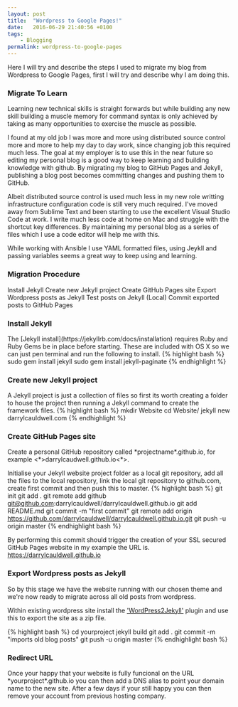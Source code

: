 ```yaml
---
layout: post
title:  "Wordpress to Google Pages!"
date:   2016-06-29 21:40:56 +0100
tags:
    - Blogging
permalink: wordpress-to-google-pages
---
```

Here I will try and describe the steps I used to migrate my blog from Wordpress to Google Pages,  first I will try and
describe why I am doing this.

<H3> Migrate To Learn </H3>
Learning new technical skills is straight forwards but while building any new skill building a muscle memory for command syntax 
is only achieved by taking as many opportunities to exercise the muscle as possible.

I found at my old job I was more and more using distributed source control more and more to help my day to day work, since changing
job this required much less. The goal at my employer is to use this in the near future so editing my personal blog is a good way to
keep learning and building knowledge with github. By migrating my blog to GitHub Pages and Jekyll, publishing a blog post becomes
committing changes and pushing them to GitHub.

Albeit distributed source control is used much less in my new role writting infrastructure configuration code is still very much required.
I've moved away from Sublime Text and been starting to use the excellent Visual Studio Code at work. I write much less code at home on Mac
and struggle with the shortcut key differences. By maintaining my personal blog as a series of files which I use a code editor will help
me with this.

While working with Ansible I use YAML formatted files, using Jeykll and passing variables seems a great way to keep using and learning.

<H3> Migration Procedure </H3>
Install Jekyll
Create new Jekyll project
Create GitHub Pages site
Export Wordpress posts as Jekyll
Test posts on Jekyll (Local)
Commit exported posts to GitHub Pages

<H3>Install Jekyll</H3>
The [Jekyll install](https://jekyllrb.com/docs/installation) requires Ruby and Ruby Gems be in place before starting. 
These are included with OS X so we can just pen terminal and run the following to install.
{% highlight bash %}
sudo gem install jekyll
sudo gem install jekyll-paginate
{% endhighlight %}

<H3>Create new Jekyll project</H3>
A Jekyll project is just a collection of files so first its worth creating a folder to house the project then running a Jekyll command 
to create the framework files.
{% highlight bash %}
mkdir Website
cd Website/
jekyll new darrylcauldwell.com
{% endhighlight %}

<H3>Create GitHub Pages site</H3>
Create a personal GitHub repository called *projectname*.github.io,  for example <*>darrylcaudwell.github.io<*>.

Initialise your Jekyll website project folder as a local git repository, add all the files to the local repository, link the local 
git repository to github.com, create first commit and then push this to master.
{% highlight bash %}
git init
git add .
git remote add github git@github.com:darrylcauldwell/darrylcauldwell.github.io
git add README.md
git commit -m "first commit"
git remote add origin https://github.com/darrylcauldwell/darrylcauldwell.github.io.git
git push -u origin master
{% endhighlight bash %}

By performing this commit should trigger the creation of your SSL secured GitHub Pages website in my example the URL is.
https://darrylcauldwell.github.io

<H3>Export Wordpress posts as Jekyll</H3>
So by this stage we have the website running with our chosen theme and we're now ready to migrate across all old posts from wordpress.

Within existing wordpress site install the ['WordPress2Jekyll'](https://wordpress.org/plugins/wp2jekyll/) plugin and use this to export the site as a zip file.

{% highlight bash %}
cd yourproject
jekyll build
git add .
git commit -m "imports old blog posts"
git push -u origin master
{% endhighlight bash %}

<H3>Redirect URL</H3>
Once your happy that your website is fully funcional on the URL *yourproject*.github.io you can then add a DNS alias to point your domain
name to the new site.  After a few days if your still happy you can then remove your account from previous hosting company.